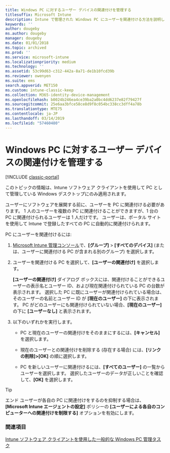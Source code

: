```yaml
---
title: Windows PC に対するユーザー デバイスの関連付けを管理する
titlesuffix: Microsoft Intune
description: Intune で管理された Windows PC にユーザーを関連付ける方法を説明します。
keywords: ''
author: dougeby
ms.author: dougeby
manager: dougeby
ms.date: 01/01/2018
ms.topic: archived
ms.prod: ''
ms.service: microsoft-intune
ms.localizationpriority: medium
ms.technology: ''
ms.assetid: 53c99d63-c312-442a-8a71-de1b10fcd39b
ms.reviewer: owenyen
ms.suite: ems
search.appverid: MET150
ms.custom: intune-classic-keep
ms.collection: M365-identity-device-management
ms.openlocfilehash: b0024b246ea4ce39ba2a0bc4dd6237e82f79427f
ms.sourcegitcommit: 25e6aa3bfce58ce8d9f8c054bc338cc3dff4a78b
ms.translationtype: MTE75
ms.contentlocale: ja-JP
ms.lasthandoff: 03/14/2019
ms.locfileid: "57460480"
---
```

# <a name="manage-user-device-linking-for-windows-pcs"></a>Windows PC に対するユーザー デバイスの関連付けを管理する

[!INCLUDE [classic-portal](includes/classic-portal.md)]

このトピックの情報は、Intune ソフトウェア クライアントを使用して PC として管理している Windows デスクトップにのみ適用されます。 

ユーザーにソフトウェアを展開する前に、ユーザーを PC に関連付ける必要があります。 1 人のユーザーを複数の PC に関連付けることができますが、1 台の PC に関連付けられるユーザーは 1 人だけです。 ユーザーは、ポータル サイトを使用して Intune で登録したすべての PC に自動的に関連付けられます。

PC にユーザーを関連付けるには:

1. [Microsoft Intune 管理コンソール](https://manage.microsoft.com/)で、**[グループ]** &gt; **[すべてのデバイス]** (または、ユーザーに関連付ける PC が含まれる別のグループ) を選択します。

2. ユーザーを関連付ける PC を選択して、**[ユーザーの関連付け]** を選択します。

   **[ユーザーの関連付け]** ダイアログ ボックスには、関連付けることができるユーザーの表示名とユーザー ID、および現在関連付けられている PC の台数が表示されます。 選択した PC に既にユーザーが関連付けられている場合は、そのユーザーの名前とユーザー ID が **[現在のユーザー]** の下に表示されます。 PC がどのユーザーにも関連付けられていない場合、**[現在のユーザー]** の下に **[ユーザーなし]** と表示されます。

3. 以下のいずれかを実行します。

   - PC と現在のユーザーの関連付けをそのままにするには、**[キャンセル]** を選択します。

   - 現在のユーザーとの関連付けを削除する (存在する場合) には、<strong>[リンクの削除]**&gt;**[OK]</strong> の順に選択します。

   - PC を新しいユーザーに関連付けるには、**[すべてのユーザー]** の一覧からユーザーを選択します。 選択したユーザーのデータが正しいことを確認して、**[OK]** を選択します。

> [!TIP]
> エンド ユーザーが各自の PC に関連付けをするのを抑制する場合は、**[Microsoft Intune エージェントの設定]** ポリシーの **[ユーザーによる各自のコンピューターへの関連付けを制限する]** オプションを有効にします。

### <a name="see-also"></a>関連項目

[Intune ソフトウェア クライアントを使用した一般的な Windows PC 管理タスク](common-windows-pc-management-tasks-with-the-microsoft-intune-computer-client.md)
